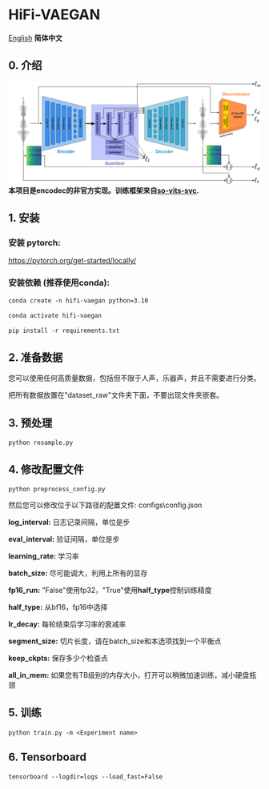 # HiFi-VAEGAN
[English](README.md)  **简体中文**

## 0. 介绍
![Diagram](EnCodec.png)
**本项目是encodec的非官方实现。训练框架来自[so-vits-svc](https://github.com/svc-develop-team/so-vits-svc).**

## 1. 安装

### 安装 pytorch: 

https://pytorch.org/get-started/locally/

### 安装依赖 (推荐使用conda):
```
conda create -n hifi-vaegan python=3.10
```
```
conda activate hifi-vaegan
```
```
pip install -r requirements.txt
```
## 2. 准备数据
您可以使用任何高质量数据，包括但不限于人声，乐器声，并且不需要进行分类。

把所有数据放置在"dataset_raw"文件夹下面，不要出现文件夹嵌套。
## 3. 预处理
```
python resample.py
```
## 4. 修改配置文件
```
python preprocess_config.py
```
然后您可以修改位于以下路径的配置文件: configs\config.json

**log_interval:** 日志记录间隔，单位是步

**eval_interval:** 验证间隔，单位是步

**learning_rate:** 学习率

**batch_size:** 尽可能调大，利用上所有的显存

**fp16_run:** "False"使用fp32，"True"使用**half_type**控制训练精度

**half_type:** 从bf16，fp16中选择

**lr_decay:** 每轮结束后学习率的衰减率

**segment_size:** 切片长度，请在batch_size和本选项找到一个平衡点

**keep_ckpts:** 保存多少个检查点

**all_in_mem:** 如果您有TB级别的内存大小，打开可以稍微加速训练，减小硬盘瓶颈

## 5. 训练
```
python train.py -m <Experiment name>
```
## 6. Tensorboard
```
tensorboard --logdir=logs --load_fast=False
```